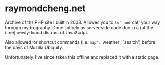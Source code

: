 raymondcheng.net
================

Archive of the PHP site I built in 2008.
Allowed you to `ls' and `cat' your way through my biography.
Done entirely as server-side code due to a (at the time) newly-found distrust of JavaScript.

Also allowed for shortcut commands (i.e. `map', `weather', `search')
before the days of Mozilla Ubiquity.

Unfortunately, I've since taken this offline and replaced it with a static page.

